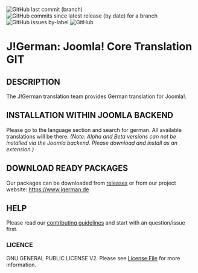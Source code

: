 ![GitHub last commit (branch)](https://img.shields.io/github/last-commit/joomlagerman/joomla/3.10-dev?style=for-the-badge) ![GitHub commits since latest release (by date) for a branch](https://img.shields.io/github/commits-since/joomlagerman/joomla/latest/3.10-dev?style=for-the-badge) ![GitHub issues by-label](https://img.shields.io/github/issues/joomlagerman/joomla/Joomla!%203.x?style=for-the-badge) ![GitHub](https://img.shields.io/github/license/joomlagerman/joomla?style=for-the-badge)

J!German: Joomla! Core Translation GIT
======================================

## DESCRIPTION

The J!German translation team provides German translation for Joomla!.

## INSTALLATION WITHIN JOOMLA BACKEND

Please go to the language section and search for german. All available translations will be there.
*(Note: Alpha and Beta versions can not be installed via the Joomla backend. Please download and install as an extension.)*

## DOWNLOAD READY PACKAGES

Our packages can be downloaded from [releases](https://github.com/joomlagerman/joomla/releases) or from our project website: https://www.jgerman.de

## HELP

Please read our [contributing guidelines](.github/CONTRIBUTING.md) and start with an question/issue first.

### LICENCE
GNU GENERAL PUBLIC LICENSE V2. Please see [License File](LICENSE) for more information.
